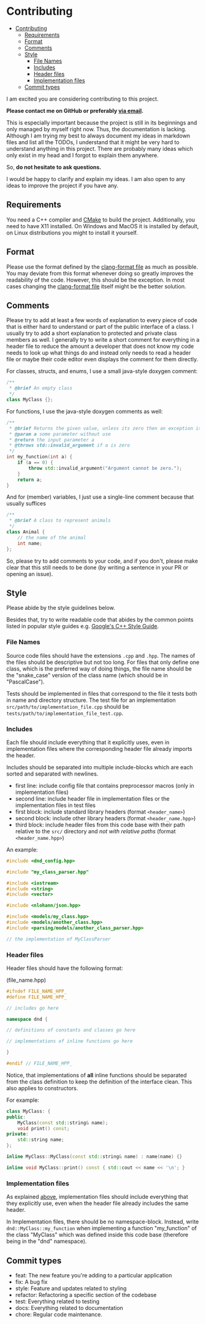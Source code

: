 # Contributing
- [Contributing](#contributing)
  - [Requirements](#requirements)
  - [Format](#format)
  - [Comments](#comments)
  - [Style](#style)
    - [File Names](#file-names)
    - [Includes](#includes)
    - [Header files](#header-files)
    - [Implementation files](#implementation-files)
  - [Commit types](#commit-types)

I am excited you are considering contributing to this project.

**Please contact me on GitHub or preferably [via email](mailto:friedrich.tschirpke@student.hu-berlin.de).**

This is especially important because the project is still in its beginnings and only managed by myself right now. Thus, the documentation is lacking. Although I am trying my best to always document my ideas in markdown files and list all the TODOs, I understand that it might be very hard to understand anything in this project. There are probably many ideas which only exist in my head and I forgot to explain them anywhere. 

So, **do not hesitate to ask questions.**

I would be happy to clarify and explain my ideas. I am also open to any ideas to improve the project if you have any.

## Requirements

You need a C++ compiler and [CMake](https://cmake.org/) to build the project.
Additionally, you need to have X11 installed. On Windows and MacOS it is installed by default, on Linux distributions you might to install it yourself.

## Format

Please use the format defined by the [clang-format file](.clang-format) as much as possible.
You may deviate from this format whenever doing so greatly improves the readability of the code. However, this should be the exception.
In most cases changing the [clang-format file](.clang-format) itself might be the better solution.

## Comments

Please try to add at least a few words of explanation to every piece of code that is either hard to understand or part of the public interface of a class.
I usually try to add a short explanation to protected and private class members as well. I generally try to write a short comment for everything in a header file to reduce the amount a developer that does not know my code needs to look up what things do and instead only needs to read a header file or maybe their code editor even displays the comment for them directly.

For classes, structs, and enums, I use a small java-style doxygen comment:

```c++
/**
 * @brief An empty class
 */
class MyClass {};
```
For functions, I use the java-style doxygen comments as well:
```c++
/**
 * @brief Returns the given value, unless its zero then an exception is thrown
 * @param a some parameter without use
 * @return the input parameter a
 * @throws std::invalid_argument if a is zero
 */
int my_function(int a) {
    if (a == 0) {
        throw std::invalid_argument("Argument cannot be zero.");
    }
    return a;
}
```
And for (member) variables, I just use a single-line comment because that usually suffices
```c++
/**
 * @brief A class to represent animals
 */
class Animal {
    // the name of the animal
    int name;
};
```

So, please try to add comments to your code, and if you don't, please make clear that this still needs to be done (by writing a sentence in your PR or opening an issue).

## Style

Please abide by the style guidelines below.

Besides that, try to write readable code that abides by the common points listed in popular style guides e.g. [Google's C++ Style Guide](https://google.github.io/styleguide/cppguide.html).

### File Names
Source code files should have the extensions `.cpp` and `.hpp`. The names of the files should be descriptive but not too long. For files that only define one class, which is the preferred way of doing things, the file name should be the "snake_case" version of the class name (which should be in "PascalCase").

Tests should be implemented in files that correspond to the file it tests both in name and directory structure.
The test file for an implementation `src/path/to/implementation_file.cpp` should be `tests/path/to/implementation_file_test.cpp`.

### Includes
Each file should include everything that it explicitly uses, even in implementation files where the corresponding header file already imports the header.

Includes should be separated into multiple include-blocks which are each sorted and separated with newlines.

- first line: include config file that contains preprocessor macros (only in implementation files)
- second line: include header file in implementation files or the implementation files in test files
- first block: include standard library headers (format `<header_name>`)
- second block: include other library headers (format `<header_name.hpp>`)
- third block: include header files from this code base with their path relative to the `src/` directory and *not with relative paths* (format `<header_name.hpp>`)

An example:
```c++
#include <dnd_config.hpp>

#include "my_class_parser.hpp"

#include <iostream>
#include <string>
#include <vector>

#include <nlohann/json.hpp>

#include <models/my_class.hpp>
#include <models/another_class.hpp>
#include <parsing/models/another_class_parser.hpp>

// the implementation of MyClassParser
```
### Header files
Header files should have the following format:

(file_name.hpp)
```c++
#ifndef FILE_NAME_HPP_
#define FILE_NAME_HPP_

// includes go here

namespace dnd {

// definitions of constants and classes go here

// implementations of inline functions go here

}

#endif // FILE_NAME_HPP_
```
Notice, that implementations of **all** inline functions should be separated from the class definition to keep the definition of the interface clean. This also applies to constructors.

For example:
```c++
class MyClass: {
public:
    MyClass(const std::string& name);
    void print() const;
private:
    std::string name;
};

inline MyClass::MyClass(const std::string& name) : name(name) {}

inline void MyClass::print() const { std::cout << name << '\n'; }
```

### Implementation files
As explained [above](#includes), implementation files should include everything that they explicitly use, even when the header file already includes the same header.

In Implementation files, there should be no namespace-block.
Instead, write `dnd::MyClass::my_function` when implementing a function "my_function" of the class "MyClass" which was defined inside this code base (therefore being in the "dnd" namespace).

## Commit types

- feat: The new feature you're adding to a particular application
- fix: A bug fix
- style: Feature and updates related to styling
- refactor: Refactoring a specific section of the codebase
- test: Everything related to testing
- docs: Everything related to documentation
- chore: Regular code maintenance.
